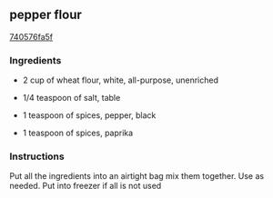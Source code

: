 ## pepper flour

[740576fa5f](https://cookpad.com/us/recipes/488078-pepper-flour)

### Ingredients

 - 2 cup of wheat flour, white, all-purpose, unenriched

 - 1/4 teaspoon of salt, table

 - 1 teaspoon of spices, pepper, black

 - 1 teaspoon of spices, paprika

### Instructions

Put all the ingredients into an airtight bag mix them together. Use as needed. Put into freezer if all is not used